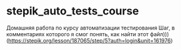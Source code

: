 # stepik_auto_tests_course
Домашняя работа по курсу автоматизации тестирования
Шаг, в комментариях которого я смог понять, как найти этот файл))) (https://stepik.org/lesson/187065/step/5?auth=login&unit=161976)